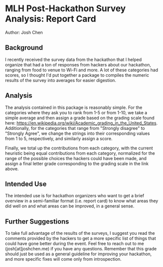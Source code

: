 # MLH Post-Hackathon Survey Analysis: Report Card
Author: Josh Chen

## Background
I recently received the survey data from the hackathon that I helped organize that had a ton of responses from hackers about our hackathon, ranging from food to venue to Wi-Fi and more. A lot of these categories had scores, so I thought I'd put together a package to compiles the numeric results of the survey into averages for easier digestion.

## Analysis
The analysis contained in this package is reasonably simple. For the categories where they ask you to rank from 1-5 or from 1-10, we take a simple average and then assign a grade based on the grading scale found here: https://en.wikipedia.org/wiki/Academic_grading_in_the_United_States. Additionally, for the categories that range from "Strongly disagree" to "Strongly Agree", we change the strings into their corresponding values from 1 to 5, respectively, and similarly assign a score.

Finally, we total up the contributions from each category, with the current heuristic being equal contributions from each category, normalized for the range of the possible choices the hackers could have been made, and assign a final letter grade corresponding to the grading scale in the link above.

## Intended Use
The intended use is for hackathon organizers who want to get a brief overview in a semi-familiar format (i.e. report card) to know what areas they did well on and what areas can be improved, in a general sense.

## Further Suggestions
To take full advantage of the results of the surveys, I suggest you read the comments provided by the hackers to get a more specific list of things that could have gone better during the event. Feel free to reach out to me (josh[at]joshchen.me) if you have any questions. Remember that this grade should just be used as a general guideline for improving your hackathon, and more specific fixes will come only from introspection.
